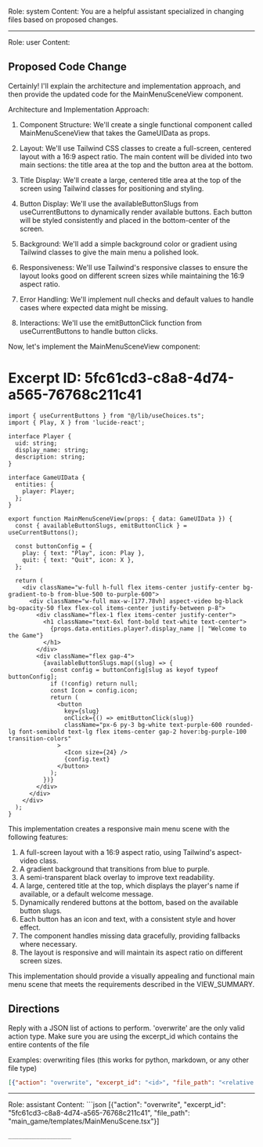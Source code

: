Role: system
Content: You are a helpful assistant specialized in changing files based on proposed changes.
__________________
Role: user
Content: 
## Proposed Code Change
Certainly! I'll explain the architecture and implementation approach, and then provide the updated code for the MainMenuSceneView component.

Architecture and Implementation Approach:

1. Component Structure:
   We'll create a single functional component called MainMenuSceneView that takes the GameUIData as props.

2. Layout:
   We'll use Tailwind CSS classes to create a full-screen, centered layout with a 16:9 aspect ratio. The main content will be divided into two main sections: the title area at the top and the button area at the bottom.

3. Title Display:
   We'll create a large, centered title area at the top of the screen using Tailwind classes for positioning and styling.

4. Button Display:
   We'll use the availableButtonSlugs from useCurrentButtons to dynamically render available buttons. Each button will be styled consistently and placed in the bottom-center of the screen.

5. Background:
   We'll add a simple background color or gradient using Tailwind classes to give the main menu a polished look.

6. Responsiveness:
   We'll use Tailwind's responsive classes to ensure the layout looks good on different screen sizes while maintaining the 16:9 aspect ratio.

7. Error Handling:
   We'll implement null checks and default values to handle cases where expected data might be missing.

8. Interactions:
   We'll use the emitButtonClick function from useCurrentButtons to handle button clicks.

Now, let's implement the MainMenuSceneView component:

# Excerpt ID: 5fc61cd3-c8a8-4d74-a565-76768c211c41
```tsx main_game/templates/MainMenuScene.tsx
import { useCurrentButtons } from "@/lib/useChoices.ts";
import { Play, X } from 'lucide-react';

interface Player {
  uid: string;
  display_name: string;
  description: string;
}

interface GameUIData {
  entities: {
    player: Player;
  };
}

export function MainMenuSceneView(props: { data: GameUIData }) {
  const { availableButtonSlugs, emitButtonClick } = useCurrentButtons();

  const buttonConfig = {
    play: { text: "Play", icon: Play },
    quit: { text: "Quit", icon: X },
  };

  return (
    <div className="w-full h-full flex items-center justify-center bg-gradient-to-b from-blue-500 to-purple-600">
      <div className="w-full max-w-[177.78vh] aspect-video bg-black bg-opacity-50 flex flex-col items-center justify-between p-8">
        <div className="flex-1 flex items-center justify-center">
          <h1 className="text-6xl font-bold text-white text-center">
            {props.data.entities.player?.display_name || "Welcome to the Game"}
          </h1>
        </div>
        <div className="flex gap-4">
          {availableButtonSlugs.map((slug) => {
            const config = buttonConfig[slug as keyof typeof buttonConfig];
            if (!config) return null;
            const Icon = config.icon;
            return (
              <button
                key={slug}
                onClick={() => emitButtonClick(slug)}
                className="px-6 py-3 bg-white text-purple-600 rounded-lg font-semibold text-lg flex items-center gap-2 hover:bg-purple-100 transition-colors"
              >
                <Icon size={24} />
                {config.text}
              </button>
            );
          })}
        </div>
      </div>
    </div>
  );
}
```

This implementation creates a responsive main menu scene with the following features:

1. A full-screen layout with a 16:9 aspect ratio, using Tailwind's aspect-video class.
2. A gradient background that transitions from blue to purple.
3. A semi-transparent black overlay to improve text readability.
4. A large, centered title at the top, which displays the player's name if available, or a default welcome message.
5. Dynamically rendered buttons at the bottom, based on the available button slugs.
6. Each button has an icon and text, with a consistent style and hover effect.
7. The component handles missing data gracefully, providing fallbacks where necessary.
8. The layout is responsive and will maintain its aspect ratio on different screen sizes.

This implementation should provide a visually appealing and functional main menu scene that meets the requirements described in the VIEW_SUMMARY.

## Directions
Reply with a JSON list of actions to perform. 'overwrite' are the only valid action type. 
Make sure you are using the excerpt_id which contains the entire contents of the file

Examples:
overwriting files (this works for python, markdown, or any other file type)
```json output_example1
[{"action": "overwrite", "excerpt_id": "<id>", "file_path": "<relative file path>"}]
```

__________________
Role: assistant
Content: ```json
[{"action": "overwrite", "excerpt_id": "5fc61cd3-c8a8-4d74-a565-76768c211c41", "file_path": "main_game/templates/MainMenuScene.tsx"}]
```
__________________
